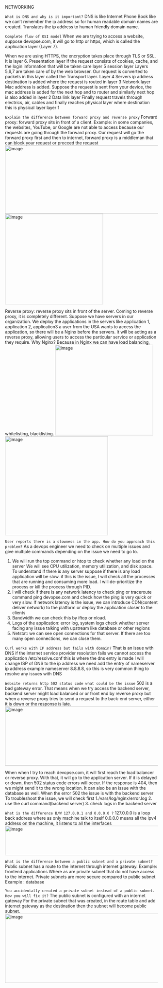 NETWORKING

```	What is DNS and why is it important? ```
DNS is  like Internet Phone Book like we can’t  remember the ip address so for human readable domain names are created. Translates the ip address to human friendly domain name.

```	Complete flow of OSI model ```
When we are trying to access a website, suppose devopse.com, it will go to http or https, which is called the application layer (Layer 7).

When we are using HTTPS, the encryption takes place through TLS or SSL. It is layer 6. Presentation layer 
If the request consists of cookies, cache, and the login information that will be taken care  layer 5 session layer
Layers 5,6,7 are taken care of by the web browser.
Our request is converted to packets in this layer called the Transport layer. Layer 4
Servers ip address destination is added where the request is routed in layer 3 Network layer
Mac address is added. Suppose the request is sent from your device, the mac address is added for the next hop and to router and similarly next hop is also added in layer 2 Data link layer
Finally request travels through electrics, air, cables and finally reaches physical layer where destination this is physical layer layer 1





```	Explain the difference between forward proxy and reverse proxy ```
Forward proxy: forward proxy sits in front of a client.
Example: in some companies, the websites, YouTube, or Google are not able to access because our requests are going through the forward proxy. Our request will go the forward proxy first and then to internet, forward proxy is a middleman that can block your request or procced the request
   <img width="574" height="225" alt="image" src="https://github.com/user-attachments/assets/3c3af5af-bfa3-4984-b6c8-d06a55dccf60" /> <img width="323" height="298" alt="image" src="https://github.com/user-attachments/assets/001f2b3f-dcfb-45b8-8fde-7ae7ec0deed0" />


Reverse proxy: reverse proxy sits in front of the server.
Coming to reverse proxy, it is completely different. Suppose we have servers in our organization. We deploy the applications in the servers like application 1, application 2, application3 a user from the USA wants to access the application, so there will be a Nginx before the servers. It will be acting as a reverse proxy, allowing users to access the particular service or application they require. Why Nginx? Because in Nginx we can have load balancing, whitelisting, blacklisting.
   <img width="323" height="298" alt="image" src="https://github.com/user-attachments/assets/053858eb-5995-41cd-b474-bce4ad909db3" /> <img width="339" height="326" alt="image" src="https://github.com/user-attachments/assets/78159d25-d560-42be-b37d-9102ddba2cf3" />





```	User reports there is a slowness in the app. How do you approach this problem? ```
As a devops engineer we need to check on multiple issues and give multiple commands depending on the issue we need to go to.

1.	We will run the top command or htop  to check whether any load on the server 
We will see CPU utilization, memory utilization, and disk space. To understand if there is any server suppose if there is any load application will be slow. if this is the issue, I will check all the processes that are running and consuming more load. I will de-prioritize the process or kill the process through PID.
2.	I will check if there is any network latency to check ping or traceroute command ping devopse.com and check how the ping is very quick or very slow. If network latency is the issue, we can introduce CDN(content deliver network) to the platform or deploy the application closer to the clients
3.	Bandwidth we can check this by iftop or nload.
4.	Logs of the application: error log, system logs check whether server facing any issue talking with upstream like database or other regions
5.	Netstat: we can see open connections for that server. If there are too many open connections, we can close them.

```	Curl works with IP address but fails with domain? ```
That is an issue with DNS if the internet service provider resolution fails we cannot access the application 
/etc/resolve.conf this is where the dns entry is made I will change ISP of DNS to the ip address we need add the entry of nameserver ip address example nameserver 8.8.8.8, so this is very common thing to resolve any issues with DNS	

```	Website returns http 502 status code what could be the issue ```
502 is a bad gateway error. That means when we try access the backend server, backend server might  load balanced or or front end by reverse proxy but when a reverse proxy tries to send a request to the back-end server, either it is down or the response is late.
 <img width="802" height="195" alt="image" src="https://github.com/user-attachments/assets/33109dbe-fa12-4ec9-b24f-10015bda216c" />

When when I try to reach devopse.com, it will first reach the load balancer or reverse proxy. With that, it will go to the application server. If it is delayed or down, then 502 status code errors will occur. If the response is 404, then we might send it to the wrong location.
It can also be an issue with the database as well.
When the error 502 the issue is with the backend server 
To troubleshoot the issue, we will check first 
1./vars/log/nginx/error.log
2. use the curl command(backend server)
3. check logs in the backend server

```	What is the difference B/W 127.0.0.1 and 0.0.0.0 ? ```
127.0.0.0 is a loop back address  where as only machine talk to itself
0.0.0.0 means all the ipv4 address on the machine, it listens to all the interfaces
 <img width="811" height="97" alt="image" src="https://github.com/user-attachments/assets/03bdfd60-a23c-4c52-96a4-b8042f671131" />


```	What is the difference between a public subnet and a private subnet? ```
Public subnet has a route to the internet through internet gateway.
Example: frontend applications
 Where as are private subnet that do not have access to the internet. Private subnets are more secure compared to public subnet
Example : database

```	You accidentally created a private subnet instead of a public subnet. How you will fix it? ```
The public subnet is configured with an  internet gateway 
For the private subnet that was created,  in the route table and add internet gateway as the destination then the subnet will become public subnet.
<img width="730" height="228" alt="image" src="https://github.com/user-attachments/assets/6cf84ace-e210-4bfb-8f86-d29e7aec2099" />
 
